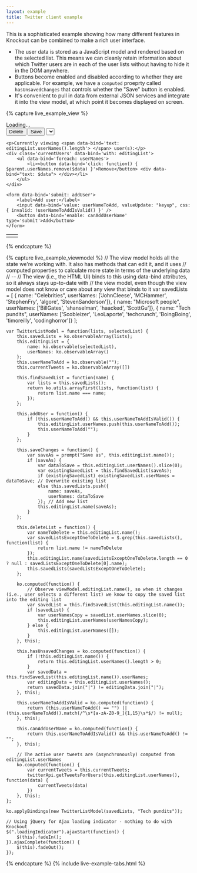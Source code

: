 ```yaml
---
layout: example
title: Twitter client example
---
```


This is a sophisticated example showing how many different features in Knockout can be combined to make a rich user interface.

 * The user data is stored as a JavaScript model and rendered based on the selected list. This means we can cleanly retain information about which Twitter users are in each of the user lists without having to hide it in the DOM anywhere.
 * Buttons become enabled and disabled according to whether they are applicable. For example, we have a `computed` proeprty called `hasUnsavedChanges` that controls whether the "Save" button is enabled.
 * It's convenient to pull in data from external JSON services and integrate it into the view model, at which point it becomes displayed on screen.

<link rel="Stylesheet" href="resources/twitterExample.css" />
<script type="text/javascript" src="resources/twitterApi.js"> </script>
<style type="text/css">
   .liveExample select { height: 1.7em; }
   .liveExample button { height: 2em; }
</style>

{% capture live_example_view %}
<div class='loadingIndicator'>Loading...</div>
<div class='configuration'>
    <div class='listChooser'>
        <button data-bind='click: deleteList, enable: editingList.name'>Delete</button>
        <button data-bind='click: saveChanges, enable: hasUnsavedChanges'>Save</button>
        <select data-bind='options: savedLists, optionsValue: "name", value: editingList.name'> </select>
    </div>

    <p>Currently viewing <span data-bind='text: editingList.userNames().length'> </span> user(s):</p>
    <div class='currentUsers' data-bind='with: editingList'>
        <ul data-bind='foreach: userNames'>
            <li><button data-bind='click: function() { $parent.userNames.remove($data) }'>Remove</button> <div data-bind="text: $data"> </div></li>
        </ul>
    </div>

    <form data-bind='submit: addUser'>
        <label>Add user:</label>
        <input data-bind='value: userNameToAdd, valueUpdate: "keyup", css: { invalid: !userNameToAddIsValid() }' />
        <button data-bind='enable: canAddUserName' type='submit'>Add</button>
    </form>
</div>
<div class='tweets'>
    <table width='100%' data-bind="foreach: currentTweets">
        <tr>
            <td><img data-bind='attr: { src: profile_image_url }' /></td>
            <td>
                <a class='twitterUser' data-bind='attr: { href: "http://twitter.com/" + from_user, text: from_user }' href='http://twitter.com/${ from_user }' > </a>
                <span data-bind="text: text"> </span>
                <div class='tweetInfo' data-bind='text: created_at'> </div>
            </td>
        </tr>
    </table>
</div>
{% endcapture %}

{% capture live_example_viewmodel %}
    // The view model holds all the state we're working with. It also has methods that can edit it, and it uses
    // computed properties to calculate more state in terms of the underlying data
    // --
    // The view (i.e., the HTML UI) binds to this using data-bind attributes, so it always stays up-to-date with
    // the view model, even though the view model does not know or care about any view that binds to it
    var savedLists = [
        { name: "Celebrities", userNames: ['JohnCleese', 'MCHammer', 'StephenFry', 'algore', 'StevenSanderson']},
        { name: "Microsoft people", userNames: ['BillGates', 'shanselman', 'haacked', 'ScottGu']},
        { name: "Tech pundits", userNames: ['Scobleizer', 'LeoLaporte', 'techcrunch', 'BoingBoing', 'timoreilly', 'codinghorror']}
    ];

    var TwitterListModel = function(lists, selectedList) {
        this.savedLists = ko.observableArray(lists);
        this.editingList = {
            name: ko.observable(selectedList),
            userNames: ko.observableArray()
        };
        this.userNameToAdd = ko.observable("");
        this.currentTweets = ko.observableArray([])

        this.findSavedList = function(name) {
            var lists = this.savedLists();
            return ko.utils.arrayFirst(lists, function(list) {
                return list.name === name;
            });
        };

        this.addUser = function() {
            if (this.userNameToAdd() && this.userNameToAddIsValid()) {
                this.editingList.userNames.push(this.userNameToAdd());
                this.userNameToAdd("");
            }
        };

        this.saveChanges = function() {
            var saveAs = prompt("Save as", this.editingList.name());
            if (saveAs) {
                var dataToSave = this.editingList.userNames().slice(0);
                var existingSavedList = this.findSavedList(saveAs);
                if (existingSavedList) existingSavedList.userNames = dataToSave; // Overwrite existing list
                else this.savedLists.push({
                    name: saveAs,
                    userNames: dataToSave
                }); // Add new list
                this.editingList.name(saveAs);
            }
        };

        this.deleteList = function() {
            var nameToDelete = this.editingList.name();
            var savedListsExceptOneToDelete = $.grep(this.savedLists(), function(list) {
                return list.name != nameToDelete
            });
            this.editingList.name(savedListsExceptOneToDelete.length == 0 ? null : savedListsExceptOneToDelete[0].name);
            this.savedLists(savedListsExceptOneToDelete);
        };

        ko.computed(function() {
            // Observe viewModel.editingList.name(), so when it changes (i.e., user selects a different list) we know to copy the saved list into the editing list
            var savedList = this.findSavedList(this.editingList.name());
            if (savedList) {
                var userNamesCopy = savedList.userNames.slice(0);
                this.editingList.userNames(userNamesCopy);
            } else {
                this.editingList.userNames([]);
            }
        }, this);

        this.hasUnsavedChanges = ko.computed(function() {
            if (!this.editingList.name()) {
                return this.editingList.userNames().length > 0;
            }
            var savedData = this.findSavedList(this.editingList.name()).userNames;
            var editingData = this.editingList.userNames();
            return savedData.join("|") != editingData.join("|");
        }, this);

        this.userNameToAddIsValid = ko.computed(function() {
            return (this.userNameToAdd() == "") || (this.userNameToAdd().match(/^\s*[a-zA-Z0-9_]{1,15}\s*$/) != null);
        }, this);

        this.canAddUserName = ko.computed(function() {
            return this.userNameToAddIsValid() && this.userNameToAdd() != "";
        }, this);

        // The active user tweets are (asynchronously) computed from editingList.userNames
        ko.computed(function() {
            var currentTweets = this.currentTweets;
            twitterApi.getTweetsForUsers(this.editingList.userNames(), function(data) {
                currentTweets(data)
            })
        }, this);
    };

    ko.applyBindings(new TwitterListModel(savedLists, "Tech pundits"));

    // Using jQuery for Ajax loading indicator - nothing to do with Knockout
    $(".loadingIndicator").ajaxStart(function() {
        $(this).fadeIn();
    }).ajaxComplete(function() {
        $(this).fadeOut();
    });
{% endcapture %}
{% include live-example-tabs.html %}